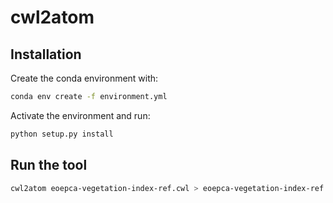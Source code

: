 # cwl2atom 

## Installation

Create the conda environment with:

```bash
conda env create -f environment.yml
```

Activate the environment and run:

```bash
python setup.py install
```

## Run the tool

```bash
cwl2atom eoepca-vegetation-index-ref.cwl > eoepca-vegetation-index-ref.atom 
```

